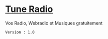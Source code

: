 # [Tune Radio](https://leo-t-88.github.io/tune-radio/)
Vos Radio, Webradio et Musiques gratuitement

``Version : 1.0``
